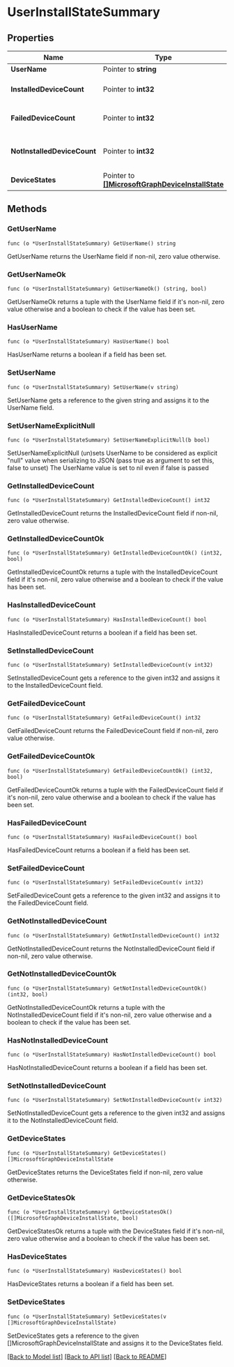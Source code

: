 # UserInstallStateSummary

## Properties

Name | Type | Description | Notes
------------ | ------------- | ------------- | -------------
**UserName** | Pointer to **string** | User name. | [optional] 
**InstalledDeviceCount** | Pointer to **int32** | Installed Device Count. | [optional] 
**FailedDeviceCount** | Pointer to **int32** | Failed Device Count. | [optional] 
**NotInstalledDeviceCount** | Pointer to **int32** | Not installed device count. | [optional] 
**DeviceStates** | Pointer to [**[]MicrosoftGraphDeviceInstallState**](microsoft.graph.deviceInstallState.md) |  | [optional] 

## Methods

### GetUserName

`func (o *UserInstallStateSummary) GetUserName() string`

GetUserName returns the UserName field if non-nil, zero value otherwise.

### GetUserNameOk

`func (o *UserInstallStateSummary) GetUserNameOk() (string, bool)`

GetUserNameOk returns a tuple with the UserName field if it's non-nil, zero value otherwise
and a boolean to check if the value has been set.

### HasUserName

`func (o *UserInstallStateSummary) HasUserName() bool`

HasUserName returns a boolean if a field has been set.

### SetUserName

`func (o *UserInstallStateSummary) SetUserName(v string)`

SetUserName gets a reference to the given string and assigns it to the UserName field.

### SetUserNameExplicitNull

`func (o *UserInstallStateSummary) SetUserNameExplicitNull(b bool)`

SetUserNameExplicitNull (un)sets UserName to be considered as explicit "null" value
when serializing to JSON (pass true as argument to set this, false to unset)
The UserName value is set to nil even if false is passed
### GetInstalledDeviceCount

`func (o *UserInstallStateSummary) GetInstalledDeviceCount() int32`

GetInstalledDeviceCount returns the InstalledDeviceCount field if non-nil, zero value otherwise.

### GetInstalledDeviceCountOk

`func (o *UserInstallStateSummary) GetInstalledDeviceCountOk() (int32, bool)`

GetInstalledDeviceCountOk returns a tuple with the InstalledDeviceCount field if it's non-nil, zero value otherwise
and a boolean to check if the value has been set.

### HasInstalledDeviceCount

`func (o *UserInstallStateSummary) HasInstalledDeviceCount() bool`

HasInstalledDeviceCount returns a boolean if a field has been set.

### SetInstalledDeviceCount

`func (o *UserInstallStateSummary) SetInstalledDeviceCount(v int32)`

SetInstalledDeviceCount gets a reference to the given int32 and assigns it to the InstalledDeviceCount field.

### GetFailedDeviceCount

`func (o *UserInstallStateSummary) GetFailedDeviceCount() int32`

GetFailedDeviceCount returns the FailedDeviceCount field if non-nil, zero value otherwise.

### GetFailedDeviceCountOk

`func (o *UserInstallStateSummary) GetFailedDeviceCountOk() (int32, bool)`

GetFailedDeviceCountOk returns a tuple with the FailedDeviceCount field if it's non-nil, zero value otherwise
and a boolean to check if the value has been set.

### HasFailedDeviceCount

`func (o *UserInstallStateSummary) HasFailedDeviceCount() bool`

HasFailedDeviceCount returns a boolean if a field has been set.

### SetFailedDeviceCount

`func (o *UserInstallStateSummary) SetFailedDeviceCount(v int32)`

SetFailedDeviceCount gets a reference to the given int32 and assigns it to the FailedDeviceCount field.

### GetNotInstalledDeviceCount

`func (o *UserInstallStateSummary) GetNotInstalledDeviceCount() int32`

GetNotInstalledDeviceCount returns the NotInstalledDeviceCount field if non-nil, zero value otherwise.

### GetNotInstalledDeviceCountOk

`func (o *UserInstallStateSummary) GetNotInstalledDeviceCountOk() (int32, bool)`

GetNotInstalledDeviceCountOk returns a tuple with the NotInstalledDeviceCount field if it's non-nil, zero value otherwise
and a boolean to check if the value has been set.

### HasNotInstalledDeviceCount

`func (o *UserInstallStateSummary) HasNotInstalledDeviceCount() bool`

HasNotInstalledDeviceCount returns a boolean if a field has been set.

### SetNotInstalledDeviceCount

`func (o *UserInstallStateSummary) SetNotInstalledDeviceCount(v int32)`

SetNotInstalledDeviceCount gets a reference to the given int32 and assigns it to the NotInstalledDeviceCount field.

### GetDeviceStates

`func (o *UserInstallStateSummary) GetDeviceStates() []MicrosoftGraphDeviceInstallState`

GetDeviceStates returns the DeviceStates field if non-nil, zero value otherwise.

### GetDeviceStatesOk

`func (o *UserInstallStateSummary) GetDeviceStatesOk() ([]MicrosoftGraphDeviceInstallState, bool)`

GetDeviceStatesOk returns a tuple with the DeviceStates field if it's non-nil, zero value otherwise
and a boolean to check if the value has been set.

### HasDeviceStates

`func (o *UserInstallStateSummary) HasDeviceStates() bool`

HasDeviceStates returns a boolean if a field has been set.

### SetDeviceStates

`func (o *UserInstallStateSummary) SetDeviceStates(v []MicrosoftGraphDeviceInstallState)`

SetDeviceStates gets a reference to the given []MicrosoftGraphDeviceInstallState and assigns it to the DeviceStates field.


[[Back to Model list]](../README.md#documentation-for-models) [[Back to API list]](../README.md#documentation-for-api-endpoints) [[Back to README]](../README.md)


